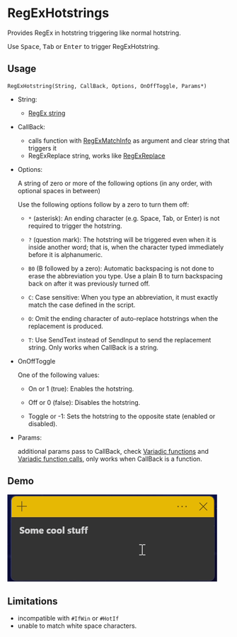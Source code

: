 # RegExHotstrings

Provides RegEx in hotstring triggering like normal hotstring.

Use <kbd>Space</kbd>, <kbd>Tab</kbd> or <kbd>Enter</kbd> to trigger RegExHotstring.

## Usage

```ahk
RegExHotstring(String, CallBack, Options, OnOffToggle, Params*)
```

- String:
  - [RegEx string](https://www.autohotkey.com/docs/v2/misc/RegEx-QuickRef.htm)
- CallBack:
  - calls function with [RegExMatchInfo](https://www.autohotkey.com/docs/v2/lib/RegExMatch.htm#MatchObject) as argument and clear string that triggers it
  - RegExReplace string, works like [RegExReplace](https://www.autohotkey.com/docs/v2/lib/RegExReplace.htm)
- Options:

  A string of zero or more of the following options (in any order, with optional spaces in between)

  Use the following options follow by a zero to turn them off:

  - `*` (asterisk): An ending character (e.g. Space, Tab, or Enter) is not required to trigger the hotstring.

  - `?` (question mark): The hotstring will be triggered even when it is inside another word;
  that is, when the character typed immediately before it is alphanumeric.

  - `B0` (B followed by a zero): Automatic backspacing is not done to erase the abbreviation you type.
  Use a plain B to turn backspacing back on after it was previously turned off.

  - `C`: Case sensitive: When you type an abbreviation, it must exactly match the case defined in the script.

  - `O`: Omit the ending character of auto-replace hotstrings when the replacement is produced.

  - `T`: Use SendText instead of SendInput to send the replacement string.
  Only works when CallBack is a string.
- OnOffToggle

  One of the following values:

  - On or 1 (true): Enables the hotstring.

  - Off or 0 (false): Disables the hotstring.

  - Toggle or -1: Sets the hotstring to the opposite state (enabled or disabled).
- Params:

  additional params pass to CallBack, check [Variadic functions](https://www.autohotkey.com/docs/v2/Functions.htm#Variadic) and [Variadic function calls](https://www.autohotkey.com/docs/v2/Functions.htm#VariadicCall), only works when CallBack is a function.

## Demo

![Demo.gif](demo.gif)

## Limitations

- incompatible with `#IfWin` or `#HotIf`
- unable to match white space characters.
